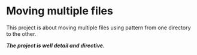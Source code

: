 # Moving multiple files

This project is about moving multiple files using pattern from one directory to the other.

***The project is well detail and directive.***
